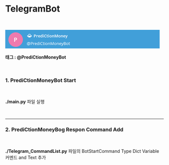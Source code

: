 # TelegramBot

<br>

![TelegramBot ProFile](./Image/PrediCtionMoneyBotProFile.jpg)

__태그 : @PrediCtionMoneyBot__

<br>

### 1. PrediCtionMoneyBot Start

<br>

__./main.py__ 파일 실행

<br>

* * *

### 2. PrediCtionMoneyBog Respon Command Add

<br>

__./Telegram_CommandList.py__ 파일의 BotStartCommand Type Dict Variable 커멘드 and Text 추가

